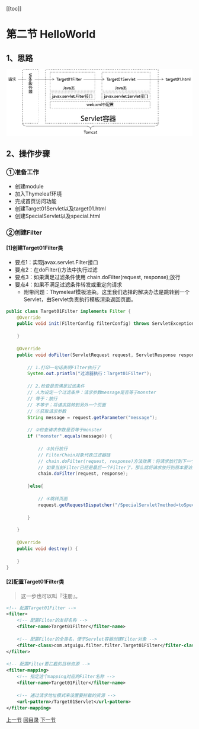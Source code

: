 [[toc]]

# 第二节 HelloWorld

## 1、思路

![./images](./images/img003.png)

## 2、操作步骤

### ①准备工作

- 创建module
- 加入Thymeleaf环境
- 完成首页访问功能
- 创建Target01Servlet以及target01.html
- 创建SpecialServlet以及special.html

### ②创建Filter

#### [1]创建Target01Filter类

- 要点1：实现javax.servlet.Filter接口
- 要点2：在doFilter()方法中执行过滤
- 要点3：如果满足过滤条件使用 chain.doFilter(request, response);放行
- 要点4：如果不满足过滤条件转发或重定向请求
  - 附带问题：Thymeleaf模板渲染。这里我们选择的解决办法是跳转到一个Servlet，由Servlet负责执行模板渲染返回页面。

```java
public class Target01Filter implements Filter {
    @Override
    public void init(FilterConfig filterConfig) throws ServletException {

    }

    @Override
    public void doFilter(ServletRequest request, ServletResponse response, FilterChain chain) throws IOException, ServletException {

        // 1.打印一句话表明Filter执行了
        System.out.println("过滤器执行：Target01Filter");

        // 2.检查是否满足过滤条件
        // 人为设定一个过滤条件：请求参数message是否等于monster
        // 等于：放行
        // 不等于：将请求跳转到另外一个页面
        // ①获取请求参数
        String message = request.getParameter("message");

        // ②检查请求参数是否等于monster
        if ("monster".equals(message)) {

            // ③执行放行
            // FilterChain对象代表过滤器链
            // chain.doFilter(request, response)方法效果：将请求放行到下一个Filter，
            // 如果当前Filter已经是最后一个Filter了，那么就将请求放行到原本要访问的目标资源
            chain.doFilter(request, response);

        }else{

            // ④跳转页面
            request.getRequestDispatcher("/SpecialServlet?method=toSpecialPage").forward(request, response);

        }

    }

    @Override
    public void destroy() {

    }
}
```

#### [2]配置Target01Filter类

>  这一步也可以叫『注册』。

```xml
<!-- 配置Target01Filter -->
<filter>
    <!-- 配置Filter的友好名称 -->
    <filter-name>Target01Filter</filter-name>

    <!-- 配置Filter的全类名，便于Servlet容器创建Filter对象 -->
    <filter-class>com.atguigu.filter.filter.Target01Filter</filter-class>
</filter>

<!-- 配置Filter要拦截的目标资源 -->
<filter-mapping>
    <!-- 指定这个mapping对应的Filter名称 -->
    <filter-name>Target01Filter</filter-name>

    <!-- 通过请求地址模式来设置要拦截的资源 -->
    <url-pattern>/Target01Servlet</url-pattern>
</filter-mapping>
```



[上一节](verse01.html) [回目录](index.html) [下一节](verse03.html)